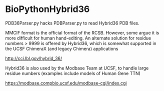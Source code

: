 # BioPythonHybrid36
PDB36Parser.py hacks  PDBParser.py to read Hybrid36 PDB files.

MMCIF format is the official format of the RCSB.  However, some argue it is more difficult for human hand-editing.
An alternate solution for residue numbers > 9999 is offered by Hybrid36, which is somewhat supported in the UCSF ChimeraX (and legacy Chimera) applications

http://cci.lbl.gov/hybrid_36/

Hybrid36 is also used by the Modbase Team at UCSF, to handle large residue numbers  (examples include models of Human Gene TTN)

https://modbase.compbio.ucsf.edu/modbase-cgi/index.cgi
